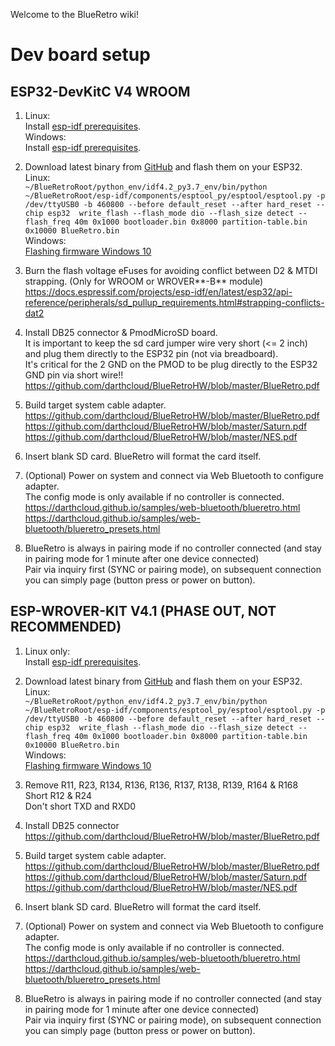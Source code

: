 Welcome to the BlueRetro wiki!

# Dev board setup
## ESP32-DevKitC V4 WROOM
1. Linux:\
   Install [esp-idf prerequisites](https://docs.espressif.com/projects/esp-idf/en/latest/esp32/get-started/linux-setup.html).\
   Windows:\
   Install [esp-idf prerequisites](https://docs.espressif.com/projects/esp-idf/en/latest/esp32/get-started/windows-setup.html).
   
2. Download latest binary from [GitHub](https://github.com/darthcloud/BlueRetro/releases) and flash them on your ESP32.\
  Linux:\
  `~/BlueRetroRoot/python_env/idf4.2_py3.7_env/bin/python ~/BlueRetroRoot/esp-idf/components/esptool_py/esptool/esptool.py -p /dev/ttyUSB0 -b 460800 --before default_reset --after hard_reset --chip esp32  write_flash --flash_mode dio --flash_size detect --flash_freq 40m 0x1000 bootloader.bin 0x8000 partition-table.bin 0x10000 BlueRetro.bin`\
  Windows:\
  [Flashing firmware Windows 10](https://github.com/darthcloud/BlueRetro/wiki/Flashing-firmware-Windows-10)

3. Burn the flash voltage eFuses for avoiding conflict between D2 & MTDI strapping. (Only for WROOM or WROVER**-B** module)\
https://docs.espressif.com/projects/esp-idf/en/latest/esp32/api-reference/peripherals/sd_pullup_requirements.html#strapping-conflicts-dat2

4. Install DB25 connector & PmodMicroSD board.\
   It is important to keep the sd card jumper wire very short (<= 2 inch) and plug them directly to the ESP32 pin (not via breadboard).\
   It's critical for the 2 GND on the PMOD to be plug directly to the ESP32 GND pin via short wire!!\
https://github.com/darthcloud/BlueRetroHW/blob/master/BlueRetro.pdf

5. Build target system cable adapter.\
https://github.com/darthcloud/BlueRetroHW/blob/master/BlueRetro.pdf \
https://github.com/darthcloud/BlueRetroHW/blob/master/Saturn.pdf \
https://github.com/darthcloud/BlueRetroHW/blob/master/NES.pdf

6. Insert blank SD card. BlueRetro will format the card itself.

7. (Optional) Power on system and connect via Web Bluetooth to configure adapter.\
   The config mode is only available if no controller is connected. \
https://darthcloud.github.io/samples/web-bluetooth/blueretro.html \
https://darthcloud.github.io/samples/web-bluetooth/blueretro_presets.html

8. BlueRetro is always in pairing mode if no controller connected (and stay in pairing mode for 1 minute after one device connected)\
   Pair via inquiry first (SYNC or pairing mode), on subsequent connection you can simply page (button press or power on button).

## ESP-WROVER-KIT V4.1 (PHASE OUT, NOT RECOMMENDED)
1. Linux only:\
   Install [esp-idf prerequisites](https://docs.espressif.com/projects/esp-idf/en/latest/esp32/get-started/linux-setup.html).

2. Download latest binary from [GitHub](https://github.com/darthcloud/BlueRetro/releases) and flash them on your ESP32.\
Linux:\
`~/BlueRetroRoot/python_env/idf4.2_py3.7_env/bin/python ~/BlueRetroRoot/esp-idf/components/esptool_py/esptool/esptool.py -p /dev/ttyUSB0 -b 460800 --before default_reset --after hard_reset --chip esp32  write_flash --flash_mode dio --flash_size detect --flash_freq 40m 0x1000 bootloader.bin 0x8000 partition-table.bin 0x10000 BlueRetro.bin`\
Windows:\
[Flashing firmware Windows 10](https://github.com/darthcloud/BlueRetro/wiki/Flashing-firmware-Windows-10)

3. Remove R11, R23, R134, R136, R136, R137, R138, R139, R164 & R168\
   Short R12 & R24\
   Don't short TXD and RXD0

4. Install DB25 connector\
https://github.com/darthcloud/BlueRetroHW/blob/master/BlueRetro.pdf

5. Build target system cable adapter.\
https://github.com/darthcloud/BlueRetroHW/blob/master/BlueRetro.pdf \
https://github.com/darthcloud/BlueRetroHW/blob/master/Saturn.pdf \
https://github.com/darthcloud/BlueRetroHW/blob/master/NES.pdf

6. Insert blank SD card. BlueRetro will format the card itself.

7. (Optional) Power on system and connect via Web Bluetooth to configure adapter.\
   The config mode is only available if no controller is connected. \
https://darthcloud.github.io/samples/web-bluetooth/blueretro.html \
https://darthcloud.github.io/samples/web-bluetooth/blueretro_presets.html

8. BlueRetro is always in pairing mode if no controller connected (and stay in pairing mode for 1 minute after one device connected)\
   Pair via inquiry first (SYNC or pairing mode), on subsequent connection you can simply page (button press or power on button).
